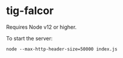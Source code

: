 # tig-falcor

Requires Node v12 or higher.

To start the server:
```
node --max-http-header-size=50000 index.js
```
